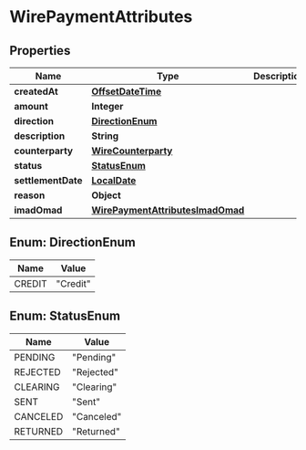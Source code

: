 # WirePaymentAttributes

## Properties
Name | Type | Description | Notes
------------ | ------------- | ------------- | -------------
**createdAt** | [**OffsetDateTime**](OffsetDateTime.md) |  | 
**amount** | **Integer** |  | 
**direction** | [**DirectionEnum**](#DirectionEnum) |  | 
**description** | **String** |  | 
**counterparty** | [**WireCounterparty**](WireCounterparty.md) |  |  [optional]
**status** | [**StatusEnum**](#StatusEnum) |  | 
**settlementDate** | [**LocalDate**](LocalDate.md) |  |  [optional]
**reason** | **Object** |  |  [optional]
**imadOmad** | [**WirePaymentAttributesImadOmad**](WirePaymentAttributesImadOmad.md) |  |  [optional]

<a name="DirectionEnum"></a>
## Enum: DirectionEnum
Name | Value
---- | -----
CREDIT | &quot;Credit&quot;

<a name="StatusEnum"></a>
## Enum: StatusEnum
Name | Value
---- | -----
PENDING | &quot;Pending&quot;
REJECTED | &quot;Rejected&quot;
CLEARING | &quot;Clearing&quot;
SENT | &quot;Sent&quot;
CANCELED | &quot;Canceled&quot;
RETURNED | &quot;Returned&quot;
